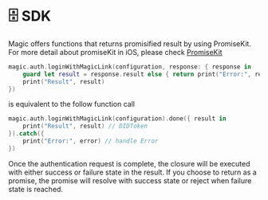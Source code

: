 # 🗄 SDK

Magic offers functions that returns promisified result by using PromiseKit. For more detail about promiseKit in iOS, please check [PromiseKit](https://github.com/mxcl/PromiseKit)

```swift
magic.auth.loginWithMagicLink(configuration, response: { response in 
    guard let result = response.result else { return print("Error:", response.error.debugDescription) }
    print("Result", result)
})
```

is equivalent to the follow function call

```swift
magic.auth.loginWithMagicLink(configuration).done({ result in 
    print("Result", result) // DIDToken
}).catch({
    print("Error:", error) // handle Error
})
```

Once the authentication request is complete, the closure will be executed with either success or failure state in the result. If you choose to return as a promise, the promise will resolve with success state or reject when failure state is reached.

